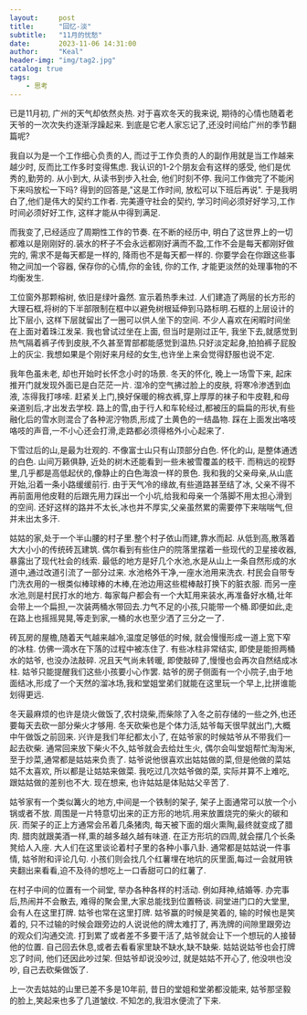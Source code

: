 ```yaml
---
layout:     post
title:      "回忆-淡"
subtitle:   "11月的忧愁"
date:       2023-11-06 14:31:00
author:     "Keal"
header-img: "img/tag2.jpg"
catalog: true
tags:
    - 思考
---
```


已是11月初, 广州的天气却依然炎热. 对于喜欢冬天的我来说, 期待的心情也随着老天爷的一次次失约逐渐浮躁起来. 到底是它老人家忘记了,还没时间给广州的季节翻篇呢?

我自以为是一个工作细心负责的人, 而过于工作负责的人的副作用就是当工作越来越少时, 反而比工作多时变得焦虑. 我认识的1-2个朋友会有这样的感受, 他们是优秀的,勤劳的. 从小到大, 从读书到步入社会, 他们时刻不停. 我问工作做完了不能闲下来吗放松一下吗? 得到的回答是,"这是工作时间, 放松可以下班后再说". 于是我明白了,他们是伟大的契约工作者. 完美遵守社会的契约, 学习时间必须好好学习,工作时间必须好好工作, 这样才能从中得到满足. 

而我变了,已经适应了周期性工作的节奏. 在不断的经历中, 明白了这世界上的一切都难以是刚刚好的.装水的杯子不会永远都刚好满而不盈,工作不会是每天都刚好做完的, 需求不是每天都是一样的, 降雨也不是每天都一样的. 你要学会在你跟这些事物之间加一个容器, 保存你的心情,你的金钱, 你的工作, 才能更淡然的处理事物的不均衡发生.

工位窗外那颗榕树, 依旧是绿叶盎然. 宣示着热季未过. 人们建造了两层的长方形的大理石框,将树的下半部限制在框中以避免树根延伸到马路标明.石框的上层设计的比下层小, 这样下层就留出了一圈可以供人坐下的空间. 不少人喜欢在闲暇时间坐在上面对着珠江发呆. 我也曾试过坐在上面, 但当时是刚过正午, 我坐下去,就感觉到热气隔着裤子传到皮肤,不久甚至胃部都能感觉到温热.只好淡定起身,拍拍裤子屁股上的灰尘. 我想如果是个刚好来月经的女生,也许坐上来会觉得舒服也说不定.

我年色虽未老, 却也开始时长怀念小时的场景. 冬天的怀化, 晚上一场雪下来, 起床推开门就发现外面已是白茫茫一片. 湿冷的空气拂过脸上的皮肤, 将寒冷渗透到血液, 冻得我打哆嗦. 赶紧关上门,换好保暖的棉衣裤,穿上厚厚的袜子和牛皮鞋,和母亲道别后,才出发去学校. 路上的雪,由于行人和车轮经过,都被压的扁扁的形状,有些融化后的雪水则混合了各种泥泞物质,形成了土黄色的一结晶物. 踩在上面发出咯吱咯吱的声音,一不小心还会打滑,走路都必须得格外小心起来了.

下雪过后的山,是最为壮观的. 不像富士山只有山顶部分白色. 怀化的山, 是整体通透的白色. 山间万籁俱静, 近处的树木还能看到一些未被雪覆盖的枝干. 而稍远的视野里,几乎都是高低起伏的,像静止的白色海浪一样的景色. 我和我的父亲母亲,从山底开始,沿着一条小路缓缓前行. 由于天气冷的缘故,有些道路甚至结了冰, 父亲不得不再前面用他皮鞋的后跟先用力踩出一个小坑,给我和母亲一个落脚不用太担心滑到的空间. 还好这样的路并不太长,冰也并不厚实,父亲虽然累的需要停下来喘喘气,但并未出太多汗.

姑姑的家,处于一个半山腰的村子里.整个村子依山而建,靠水而起. 从低到高,散落着大大小小的传统砖瓦建筑. 偶尔看到有些住户的院落里摆着一些现代的卫星接收器,暴露出了现代社会的线索. 最低的地方是好几个水池,水是从山上一条自然形成的水道中,通过改道引流了一部分过来. 水池格外干净,一座水池用来洗衣. 村民会自带专门洗衣用的一根类似棒球棒的木棒,在池边用这些棍棒敲打换下的脏衣服. 而另一座水池,则是村民打水的地方. 每家每户都会有一个大缸用来装水,再准备好水桶,壮年会带上一个扁担,一次装两桶水带回去.力气不足的小孩,只能带一个桶.即便如此,走在路上也摇摇晃晃,等走到家,一桶的水也至少洒了三分之一了.

砖瓦房的屋檐,随着天气越来越冷,温度足够低的时候, 就会慢慢形成一道上宽下窄的冰柱. 仿佛一滴水在下落的过程中被冻住了. 有些冰柱非常结实, 即使是能担两桶水的姑爷, 也没办法敲碎. 况且天气尚未转暖, 即使敲碎了,慢慢也会再次自然结成冰柱. 姑爷只能提醒我们这些小孩要小心作罢. 姑爷的房子侧面有一个小院子,由于地面结冰,形成了一个天然的溜冰场,我和堂姐堂弟们就能在这里玩一个早上,比拼谁能划得更远.

冬天最麻烦的也许是烧火做饭了,农村烧柴,而柴除了入冬之前存储的一些之外,也还要每天去砍一部分柴火才够用. 冬天砍柴也是个体力活,姑爷每天很早就出门,大概中午做饭之前回来. 兴许是我们年纪都太小了, 在姑爷家的时候姑爷从不带我们一起去砍柴. 通常回来放下柴火不久,姑爷就会去给灶生火, 偶尔会叫堂姐帮忙淘淘米,至于炒菜,通常都是姑姑来负责了. 姑爷说他很喜欢出姑姑做的菜,但是他做的菜姑姑不太喜欢, 所以都是让姑姑来做菜. 我吃过几次姑爷做的菜, 实际并算不上难吃, 跟姑姑做的差别也不大. 现在想来, 也许姑姑是体贴姑父辛苦了.

姑爷家有一个类似篝火的地方,中间是一个铁制的架子, 架子上面通常可以放一个小锅或者不放. 周围是一片特意切出来的正方形的地坑.用来放置烧完的柴火的碳和灰. 而架子的正上方通常会吊着几条猪肉, 每天被下面的烟火熏陶,最终就变成了腊肉. 腊肉就跟美酒一样,熏的越多越久越有味道. 在正方形坑的四周,就会摆几个长条凳给人入座. 大人们在这里谈论着村子里的各种小事八卦. 通常都是姑姑说一件事情, 姑爷附和评论几句. 小孩们则会找几个红薯埋在地坑的灰里面,每过一会就用铁夹翻出来看看,迫不及待的想吃上一口香甜可口的红薯了.

在村子中间的位置有一个祠堂, 举办各种各样的村活动. 例如拜神,结婚等. 办完事后,热闹并不会散去, 难得的聚会里,大家总能找到位置畅谈. 祠堂进门口的大堂里,会有人在这里打牌. 姑爷也常在这里打牌. 姑爷赢的时候是笑着的, 输的时候也是笑着的, 只不过输的时候会跟旁边的人说说他的牌太难打了, 再洗牌的间隙里跟旁边的观众们沟通交流. 打到累了或者差不多要干活了,姑爷就会让下一个想玩的人接替他的位置. 自己回去休息,或者去看看家里缺不缺水,缺不缺柴. 姑姑说姑爷也会打牌忘了时间, 他们还因此吵过架. 但姑爷却说没吵过, 就是姑姑不开心了, 他没哄也没吵, 自己去砍柴做饭了.

上一次去姑姑的山里已差不多是10年前, 昔日的堂姐和堂弟都没能来, 姑爷那坚毅的脸上,笑起来也多了几道皱纹. 不知怎的,我泪水便流了下来.